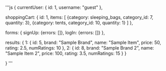 '''js
{
  currentUser: {
    id: 1,
    username: "guest"
  },

  shoppingCart: {
    id: 1,
    items: [
      {category: sleeping_bags, category_id: 7, quantity: 3},
      {category: tents, category_id: 10, quantity: 1}
    ]
  },

  forms: {
    signUp: {errors: []},
    logIn: {errors: []}
  },

  results: {
    1: {
      id: 5,
      brand: "Sample Brand",
      name: "Sample Item",
      price: 50,
      rating: 2.5,
      numRatings: 10
    },
    2: {
      id: 8,
      brand: "Sample Brand 2",
      name: "Sample Item 2",
      price: 100,
      rating: 3.5,
      numRatings: 15
    }
  }

}
'''
